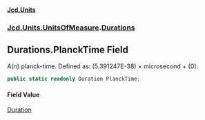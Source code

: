 #### [Jcd.Units](index.md 'index')
### [Jcd.Units.UnitsOfMeasure](Jcd.Units.UnitsOfMeasure.md 'Jcd.Units.UnitsOfMeasure').[Durations](Durations.md 'Jcd.Units.UnitsOfMeasure.Durations')

## Durations.PlanckTime Field

A(n) planck-time. Defined as: (5.391247E-38) × microsecond + (0).

```csharp
public static readonly Duration PlanckTime;
```

#### Field Value
[Duration](Duration.md 'Jcd.Units.UnitTypes.Duration')